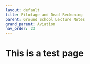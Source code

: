 ```yaml
---
layout: default
title: Pilotage and Dead Reckoning
parent: Ground School Lecture Notes
grand_parent: Aviation
nav_order: 23
---
```


# This is a test page
